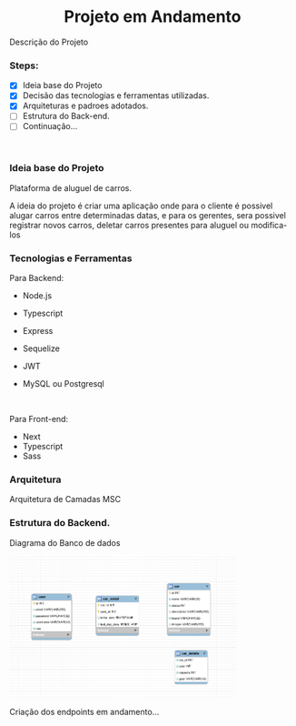 <h1 align="center"> Projeto em Andamento </h1>

<p align="justify"> Descrição do Projeto </p>

### Steps:
 - [X] Ideia base do Projeto
 - [X] Decisão das tecnologias e ferramentas utilizadas.
 - [X] Arquiteturas e padroes adotados.
 - [ ] Estrutura do Back-end.
 - [ ] Continuação...

<br>

### Ideia base do Projeto

<p>Plataforma de aluguel de carros.</p>
<p>A ideia do projeto é criar uma aplicação onde para o cliente é possivel alugar carros entre determinadas datas, e para os gerentes, sera possivel registrar novos carros, deletar carros presentes para aluguel ou modifica-los</p>

### Tecnologias e Ferramentas

<p>Para Backend:</p>

- Node.js
- Typescript
- Express
- Sequelize
- JWT
- MySQL ou Postgresql

  <br>

<p>Para Front-end: </p>

- Next
- Typescript
- Sass



### Arquitetura

<p>Arquitetura de Camadas MSC</p>

### Estrutura do Backend.

<p> Diagrama do Banco de dados</p>

<img width="400" alt="Diagrama do banco de dados" src="./diagram.png">

<p>Criação dos endpoints em andamento...</p>